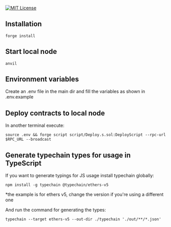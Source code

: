 [![MIT License][license-shield]][license-url]

## Installation

```
forge install
```

## Start local node

```
anvil
```

## Environment variables

Create an .env file in the main dir and fill the variables as shown in .env.example

## Deploy contracts to local node

In another terminal execute:

```
source .env && forge script script/Deploy.s.sol:DeployScript --rpc-url $RPC_URL --broadcast
```

## Generate typechain types for usage in TypeScript

If you want to generate typings for JS usage install typechain globally:

```
npm install -g typechain @typechain/ethers-v5
```

\*the example is for ethers v5, change the version if you're using a different one

And run the command for generating the types:

```
typechain --target ethers-v5 --out-dir ./typechain './out/**/*.json'
```

[license-url]: https://github.com/LimeChain/tx-inclusion-contracts/blob/main/LICENSE.txt
[license-shield]: https://img.shields.io/badge/License-MIT-green.svg
